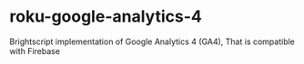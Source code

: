 # roku-google-analytics-4
Brightscript implementation of Google Analytics 4 (GA4), That is compatible with Firebase
